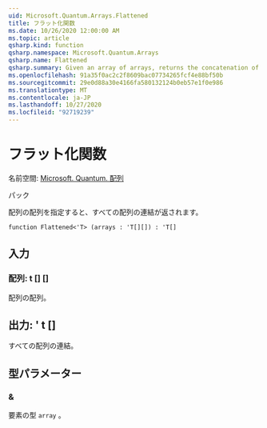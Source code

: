 ```yaml
---
uid: Microsoft.Quantum.Arrays.Flattened
title: フラット化関数
ms.date: 10/26/2020 12:00:00 AM
ms.topic: article
qsharp.kind: function
qsharp.namespace: Microsoft.Quantum.Arrays
qsharp.name: Flattened
qsharp.summary: Given an array of arrays, returns the concatenation of all arrays.
ms.openlocfilehash: 91a35f0ac2c2f8609bac07734265fcf4e88bf50b
ms.sourcegitcommit: 29e0d88a30e4166fa580132124b0eb57e1f0e986
ms.translationtype: MT
ms.contentlocale: ja-JP
ms.lasthandoff: 10/27/2020
ms.locfileid: "92719239"
---
```

# <a name="flattened-function"></a>フラット化関数

名前空間: [Microsoft. Quantum. 配列](xref:Microsoft.Quantum.Arrays)

パック [](https://nuget.org/packages/)


配列の配列を指定すると、すべての配列の連結が返されます。

```qsharp
function Flattened<'T> (arrays : 'T[][]) : 'T[]
```


## <a name="input"></a>入力

### <a name="arrays--t"></a>配列: t [] []

配列の配列。



## <a name="output--t"></a>出力: ' t []

すべての配列の連結。

## <a name="type-parameters"></a>型パラメーター

### <a name="t"></a>&

要素の型 `array` 。